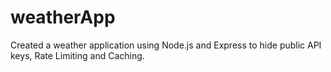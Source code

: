 # weatherApp
Created a weather application using Node.js and Express to hide public API keys, Rate Limiting and Caching. 
